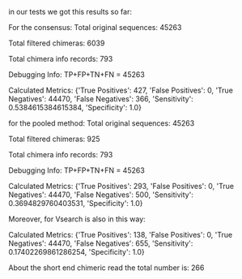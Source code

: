 in our tests we got this results so far: 

 For the consensus:
Total original sequences: 45263

Total filtered chimeras: 6039

Total chimera info records: 793

Debugging Info: TP+FP+TN+FN = 45263

Calculated Metrics: {'True Positives': 427, 'False Positives': 0, 'True Negatives': 44470, 'False Negatives': 366, 'Sensitivity': 0.5384615384615384, 'Specificity': 1.0}

 

for the pooled method: 
Total original sequences: 45263

Total filtered chimeras: 925

Total chimera info records: 793

Debugging Info: TP+FP+TN+FN = 45263

Calculated Metrics: {'True Positives': 293, 'False Positives': 0, 'True Negatives': 44470, 'False Negatives': 500, 'Sensitivity': 0.3694829760403531, 'Specificity': 1.0}

Moreover, for Vsearch is also in this way: 

Calculated Metrics: {'True Positives': 138, 'False Positives': 0, 'True Negatives': 44470, 'False Negatives': 655, 'Sensitivity': 0.17402269861286254, 'Specificity': 1.0}

About the short end chimeric read the total number is: 266
